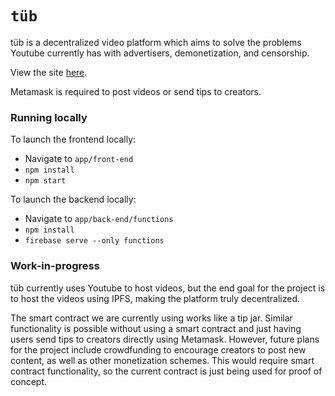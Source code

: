 # `tüb`

tüb is a decentralized video platform which aims to solve the problems Youtube currently has with advertisers, demonetization, and censorship.

View the site [here](https://t-b-d-b.firebaseapp.com/).

Metamask is required to post videos or send tips to creators.

### Running locally

To launch the frontend locally:
* Navigate to `app/front-end`
* `npm install`
* `npm start`

To launch the backend locally:
* Navigate to `app/back-end/functions`
* `npm install`
* `firebase serve --only functions`

### Work-in-progress

tüb currently uses Youtube to host videos, but the end goal for the project is to host the videos using IPFS, making the platform truly decentralized.

The smart contract we are currently using works like a tip jar. Similar functionality is possible without using a smart contract and just having users send tips to creators directly using Metamask. However, future plans for the project include crowdfunding to encourage creators to post new content, as well as other monetization schemes. This would require smart contract functionality, so the current contract is just being used for proof of concept.

